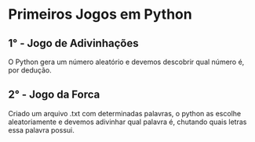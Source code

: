 # Primeiros Jogos em Python

## 1° - Jogo de Adivinhações

O Python gera um número aleatório e devemos descobrir qual número é, por dedução.



## 2° - Jogo da Forca

Criado um arquivo .txt com determinadas palavras, o python as escolhe aleatoriamente e devemos adivinhar qual palavra é, chutando quais letras essa palavra possui.

